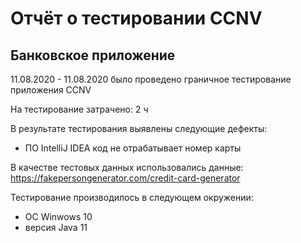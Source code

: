# Отчёт о тестировании CCNV

## Банковское приложение

11.08.2020 - 11.08.2020 было проведено граничное тестирование приложения CCNV

На тестирование затрачено: 2 ч

В результате тестирования выявлены следующие дефекты:
* ПО IntelliJ IDEA код не отрабатывает номер карты

В качестве тестовых данных использовались данные: https://fakepersongenerator.com/credit-card-generator

Тестирование производилось в следующем окружении:
* OC Winwows 10
* версия Java 11
